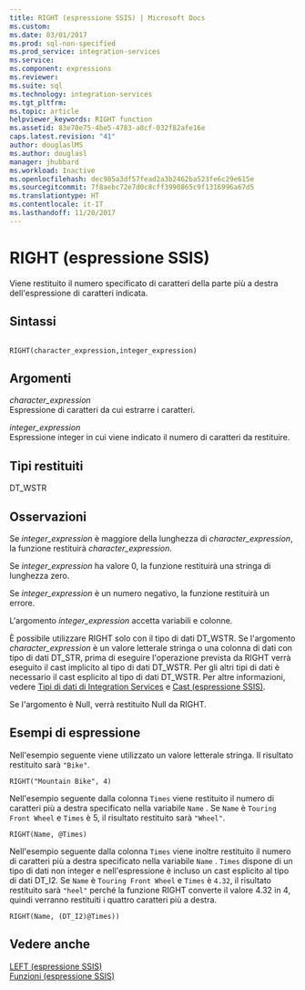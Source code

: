 ```yaml
---
title: RIGHT (espressione SSIS) | Microsoft Docs
ms.custom: 
ms.date: 03/01/2017
ms.prod: sql-non-specified
ms.prod_service: integration-services
ms.service: 
ms.component: expressions
ms.reviewer: 
ms.suite: sql
ms.technology: integration-services
ms.tgt_pltfrm: 
ms.topic: article
helpviewer_keywords: RIGHT function
ms.assetid: 83e70e75-4be5-4783-a8cf-032f82afe16e
caps.latest.revision: "41"
author: douglaslMS
ms.author: douglasl
manager: jhubbard
ms.workload: Inactive
ms.openlocfilehash: dec985a3df57fead2a3b2462ba523fe6c29e615e
ms.sourcegitcommit: 7f8aebc72e7d0c8cff3990865c9f1316996a67d5
ms.translationtype: HT
ms.contentlocale: it-IT
ms.lasthandoff: 11/20/2017
---
```

# <a name="right-ssis-expression"></a>RIGHT (espressione SSIS)
  Viene restituito il numero specificato di caratteri della parte più a destra dell'espressione di caratteri indicata.  
  
## <a name="syntax"></a>Sintassi  
  
```  
  
RIGHT(character_expression,integer_expression)  
```  
  
## <a name="arguments"></a>Argomenti  
 *character_expression*  
 Espressione di caratteri da cui estrarre i caratteri.  
  
 *integer_expression*  
 Espressione integer in cui viene indicato il numero di caratteri da restituire.  
  
## <a name="result-types"></a>Tipi restituiti  
 DT_WSTR  
  
## <a name="remarks"></a>Osservazioni  
 Se *integer_expression* è maggiore della lunghezza di *character_expression*, la funzione restituirà *character_expression*.  
  
 Se *integer_expression* ha valore 0, la funzione restituirà una stringa di lunghezza zero.  
  
 Se *integer_expression* è un numero negativo, la funzione restituirà un errore.  
  
 L'argomento *integer_expression* accetta variabili e colonne.  
  
 È possibile utilizzare RIGHT solo con il tipo di dati DT_WSTR. Se l'argomento *character_expression* è un valore letterale stringa o una colonna di dati con tipo di dati DT_STR, prima di eseguire l'operazione prevista da RIGHT verrà eseguito il cast implicito al tipo di dati DT_WSTR. Per gli altri tipi di dati è necessario il cast esplicito al tipo di dati DT_WSTR. Per altre informazioni, vedere [Tipi di dati di Integration Services](../../integration-services/data-flow/integration-services-data-types.md) e [Cast &#40;espressione SSIS&#41;](../../integration-services/expressions/cast-ssis-expression.md).  
  
 Se l'argomento è Null, verrà restituito Null da RIGHT.  
  
## <a name="expression-examples"></a>Esempi di espressione  
 Nell'esempio seguente viene utilizzato un valore letterale stringa. Il risultato restituito sarà `"Bike"`.  
  
```  
RIGHT("Mountain Bike", 4)  
```  
  
 Nell'esempio seguente dalla colonna `Times` viene restituito il numero di caratteri più a destra specificato nella variabile `Name` . Se `Name` è `Touring Front Wheel` e `Times` è 5, il risultato restituito sarà `"Wheel"`.  
  
```  
RIGHT(Name, @Times)  
```  
  
 Nell'esempio seguente dalla colonna `Times` viene inoltre restituito il numero di caratteri più a destra specificato nella variabile `Name` . `Times` dispone di un tipo di dati non integer e nell'espressione è incluso un cast esplicito al tipo di dati DT_I2. Se `Name` è `Touring Front Wheel` e `Times` è `4.32`, il risultato restituito sarà `"heel"` perché la funzione RIGHT converte il valore 4.32 in 4, quindi verranno restituiti i quattro caratteri più a destra.  
  
```  
RIGHT(Name, (DT_I2)@Times))  
```  
  
## <a name="see-also"></a>Vedere anche  
 [LEFT &#40;espressione SSIS&#41;](../../integration-services/expressions/left-ssis-expression.md)   
 [Funzioni &#40;espressione SSIS&#41;](../../integration-services/expressions/functions-ssis-expression.md)  
  
  
